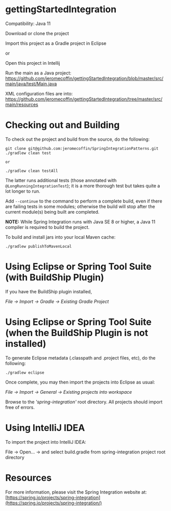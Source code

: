 # gettingStartedIntegration

Compatibility: Java 11

Download or clone the project

Import this project as a Gradle project in Eclipse 

or 

Open this project in Intellij

Run the main as a Java project: https://github.com/jeromecoffin/gettingStartedIntegration/blob/master/src/main/java/test/Main.java

XML configuration files are into: https://github.com/jeromecoffin/gettingStartedIntegration/tree/master/src/main/resources


# Checking out and Building

To check out the project and build from the source, do the following:

    git clone git@github.com:jeromecoffin/SpringIntegrationPatterns.git
    ./gradlew clean test

    or

    ./gradlew clean testAll

The latter runs additional tests (those annotated with `@LongRunningIntegrationTest`); it is a more thorough test but takes quite a lot longer to run.

Add `--continue` to the command to perform a complete build, even if there are failing tests in some modules; otherwise the build will stop after the current module(s) being built are completed.

**NOTE:** While Spring Integration runs with Java SE 8 or higher, a Java 11 compiler is required to build the project.

To build and install jars into your local Maven cache:

    ./gradlew publishToMavenLocal


# Using Eclipse or Spring Tool Suite (with BuildShip Plugin)

If you have the BuildShip plugin installed,

*File -> Import -> Gradle -> Existing Gradle Project*

# Using Eclipse or Spring Tool Suite (when the BuildShip Plugin is not installed)

To generate Eclipse metadata (.classpath and .project files, etc), do the following:

    ./gradlew eclipse

Once complete, you may then import the projects into Eclipse as usual:

 *File -> Import -> General -> Existing projects into workspace*

Browse to the *'spring-integration'* root directory. All projects should import
free of errors.

# Using IntelliJ IDEA

To import the project into IntelliJ IDEA:

File -> Open... -> and select build.gradle from spring-integration project root directory


# Resources

For more information, please visit the Spring Integration website at:
[https://spring.io/projects/spring-integration](https://spring.io/projects/spring-integration/)
